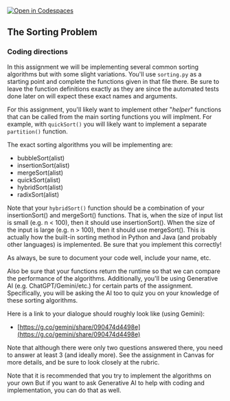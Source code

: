 [![Open in Codespaces](https://classroom.github.com/assets/launch-codespace-2972f46106e565e64193e422d61a12cf1da4916b45550586e14ef0a7c637dd04.svg)](https://classroom.github.com/open-in-codespaces?assignment_repo_id=18248514)
## The Sorting Problem

### Coding directions

In this assignment we will be implementing several common sorting
algorithms but with some slight variations. You'll use `sorting.py` 
as a starting point and complete the functions given in that file
there. Be sure to leave the function definitions exactly as they are
since the automated tests done later on will expect these exact names and arguments. 

For this assignment, you'll likely want to implement
other "_helper_" functions that can be called from the main sorting functions you
will implment.  For example, with `quickSort()` you will likely want to
implement a separate `partition()` function. 

The exact sorting algorithms you will be implementing are: 
* bubbleSort(alist) 
* insertionSort(alist) 
* mergeSort(alist) 
* quickSort(alist)
* hybridSort(alist) 
* radixSort(alist)

Note that your `hybridSort()` function should be a combination of your
insertionSort() and mergeSort() functions. That is, when the size of input list
is small (e.g. n < 100), then it should use insertionSort(). When the size of
the input is large (e.g. n > 100), then it should use mergeSort(). This is
actually how the built-in sorting method in Python and Java (and probably other
languages) is implemented. Be sure that you implement this correctly!

As always, be sure to document your code well, include your name, etc.

Also be sure that your functions return the runtime so that we can
compare the performance of the algorithms. Additionally, you'll be using
Generative AI (e.g.  ChatGPT/Gemini/etc.) for certain parts of the assignment. Specifically, 
you will be asking the AI too to quiz you on your knowledge of these sorting algorithms. 

Here is a link to your dialogue should roughly look like (using Gemini):
* [https://g.co/gemini/share/090474d4498e](https://g.co/gemini/share/090474d4498e)

Note that although there were only two questions answered there, you need to answer 
at least 3 (and ideally more). See the assignment in Canvas for more details, and 
be sure to look closely at the rubric. 

Note that it is recommended that you try to implement the algorithms on your own
But if you want to ask Generative AI to help with coding and implementation, you can 
do that as well.

